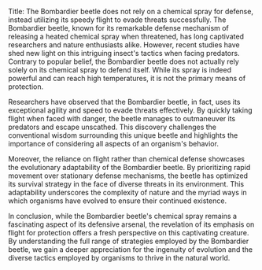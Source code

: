 Title: The Bombardier beetle does not rely on a chemical spray for defense, instead utilizing its speedy flight to evade threats successfully.
The Bombardier beetle, known for its remarkable defense mechanism of releasing a heated chemical spray when threatened, has long captivated researchers and nature enthusiasts alike. However, recent studies have shed new light on this intriguing insect's tactics when facing predators. Contrary to popular belief, the Bombardier beetle does not actually rely solely on its chemical spray to defend itself. While its spray is indeed powerful and can reach high temperatures, it is not the primary means of protection. 

Researchers have observed that the Bombardier beetle, in fact, uses its exceptional agility and speed to evade threats effectively. By quickly taking flight when faced with danger, the beetle manages to outmaneuver its predators and escape unscathed. This discovery challenges the conventional wisdom surrounding this unique beetle and highlights the importance of considering all aspects of an organism's behavior.

Moreover, the reliance on flight rather than chemical defense showcases the evolutionary adaptability of the Bombardier beetle. By prioritizing rapid movement over stationary defense mechanisms, the beetle has optimized its survival strategy in the face of diverse threats in its environment. This adaptability underscores the complexity of nature and the myriad ways in which organisms have evolved to ensure their continued existence.

In conclusion, while the Bombardier beetle's chemical spray remains a fascinating aspect of its defensive arsenal, the revelation of its emphasis on flight for protection offers a fresh perspective on this captivating creature. By understanding the full range of strategies employed by the Bombardier beetle, we gain a deeper appreciation for the ingenuity of evolution and the diverse tactics employed by organisms to thrive in the natural world.